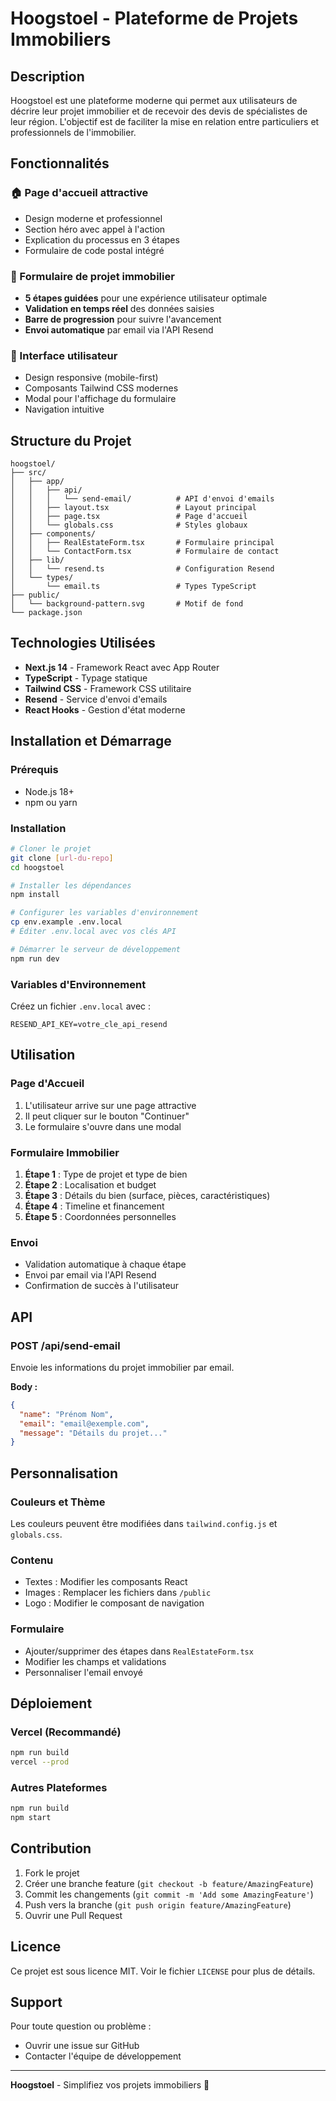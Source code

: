 # Hoogstoel - Plateforme de Projets Immobiliers

## Description

Hoogstoel est une plateforme moderne qui permet aux utilisateurs de décrire leur projet immobilier et de recevoir des devis de spécialistes de leur région. L'objectif est de faciliter la mise en relation entre particuliers et professionnels de l'immobilier.

## Fonctionnalités

### 🏠 Page d'accueil attractive
- Design moderne et professionnel
- Section héro avec appel à l'action
- Explication du processus en 3 étapes
- Formulaire de code postal intégré

### 📝 Formulaire de projet immobilier
- **5 étapes guidées** pour une expérience utilisateur optimale
- **Validation en temps réel** des données saisies
- **Barre de progression** pour suivre l'avancement
- **Envoi automatique** par email via l'API Resend

### 🎨 Interface utilisateur
- Design responsive (mobile-first)
- Composants Tailwind CSS modernes
- Modal pour l'affichage du formulaire
- Navigation intuitive

## Structure du Projet

```
hoogstoel/
├── src/
│   ├── app/
│   │   ├── api/
│   │   │   └── send-email/          # API d'envoi d'emails
│   │   ├── layout.tsx               # Layout principal
│   │   ├── page.tsx                 # Page d'accueil
│   │   └── globals.css              # Styles globaux
│   ├── components/
│   │   ├── RealEstateForm.tsx       # Formulaire principal
│   │   └── ContactForm.tsx          # Formulaire de contact
│   ├── lib/
│   │   └── resend.ts                # Configuration Resend
│   └── types/
│       └── email.ts                 # Types TypeScript
├── public/
│   └── background-pattern.svg       # Motif de fond
└── package.json
```

## Technologies Utilisées

- **Next.js 14** - Framework React avec App Router
- **TypeScript** - Typage statique
- **Tailwind CSS** - Framework CSS utilitaire
- **Resend** - Service d'envoi d'emails
- **React Hooks** - Gestion d'état moderne

## Installation et Démarrage

### Prérequis
- Node.js 18+ 
- npm ou yarn

### Installation
```bash
# Cloner le projet
git clone [url-du-repo]
cd hoogstoel

# Installer les dépendances
npm install

# Configurer les variables d'environnement
cp env.example .env.local
# Éditer .env.local avec vos clés API

# Démarrer le serveur de développement
npm run dev
```

### Variables d'Environnement

Créez un fichier `.env.local` avec :

```env
RESEND_API_KEY=votre_cle_api_resend
```

## Utilisation

### Page d'Accueil
1. L'utilisateur arrive sur une page attractive
2. Il peut cliquer sur le bouton "Continuer" 
3. Le formulaire s'ouvre dans une modal

### Formulaire Immobilier
1. **Étape 1** : Type de projet et type de bien
2. **Étape 2** : Localisation et budget
3. **Étape 3** : Détails du bien (surface, pièces, caractéristiques)
4. **Étape 4** : Timeline et financement
5. **Étape 5** : Coordonnées personnelles

### Envoi
- Validation automatique à chaque étape
- Envoi par email via l'API Resend
- Confirmation de succès à l'utilisateur

## API

### POST /api/send-email
Envoie les informations du projet immobilier par email.

**Body :**
```json
{
  "name": "Prénom Nom",
  "email": "email@exemple.com",
  "message": "Détails du projet..."
}
```

## Personnalisation

### Couleurs et Thème
Les couleurs peuvent être modifiées dans `tailwind.config.js` et `globals.css`.

### Contenu
- Textes : Modifier les composants React
- Images : Remplacer les fichiers dans `/public`
- Logo : Modifier le composant de navigation

### Formulaire
- Ajouter/supprimer des étapes dans `RealEstateForm.tsx`
- Modifier les champs et validations
- Personnaliser l'email envoyé

## Déploiement

### Vercel (Recommandé)
```bash
npm run build
vercel --prod
```

### Autres Plateformes
```bash
npm run build
npm start
```

## Contribution

1. Fork le projet
2. Créer une branche feature (`git checkout -b feature/AmazingFeature`)
3. Commit les changements (`git commit -m 'Add some AmazingFeature'`)
4. Push vers la branche (`git push origin feature/AmazingFeature`)
5. Ouvrir une Pull Request

## Licence

Ce projet est sous licence MIT. Voir le fichier `LICENSE` pour plus de détails.

## Support

Pour toute question ou problème :
- Ouvrir une issue sur GitHub
- Contacter l'équipe de développement

---

**Hoogstoel** - Simplifiez vos projets immobiliers 🏡
